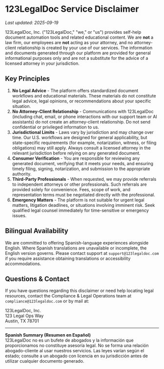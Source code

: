 # 123LegalDoc Service Disclaimer

_Last updated: 2025-09-19_

123LegalDoc, Inc. ("123LegalDoc," "we," or "us") provides self-help document automation tools and related educational content. We are **not** a law firm, our employees are **not** acting as your attorney, and no attorney-client relationship is created by your use of our services. The information and documents generated through our platform are provided for general informational purposes only and are not a substitute for the advice of a licensed attorney in your jurisdiction.

## Key Principles

1. **No Legal Advice** - The platform offers standardized document workflows and educational materials. These materials do not constitute legal advice, legal opinions, or recommendations about your specific situation.
2. **No Attorney-Client Relationship** - Communications with 123LegalDoc (including chat, email, or phone interactions with our support team or AI assistants) do not create an attorney-client relationship. Do not send confidential or privileged information to us.
3. **Jurisdictional Limits** - Laws vary by jurisdiction and may change over time. Our U.S. workflows are designed for general applicability, but state-specific requirements (for example, notarization, witness, or filing obligations) may still apply. Always consult a licensed attorney in the relevant jurisdiction before relying on any generated document.
4. **Consumer Verification** - You are responsible for reviewing any generated document, verifying that it meets your needs, and ensuring timely filing, signing, notarization, and submission to the appropriate authority.
5. **Third-Party Professionals** - When requested, we may provide referrals to independent attorneys or other professionals. Such referrals are provided solely for convenience. Fees, scope of work, and representation terms must be negotiated directly with the professional.
6. **Emergency Matters** - The platform is not suitable for urgent legal matters, litigation deadlines, or situations involving imminent risk. Seek qualified legal counsel immediately for time-sensitive or emergency issues.

## Bilingual Availability

We are committed to offering Spanish-language experiences alongside English. Where Spanish translations are unavailable or incomplete, the English version governs. Please contact support at `support@123legaldoc.com` if you require assistance obtaining translations or accessibility accommodations.

## Questions & Contact

If you have questions regarding this disclaimer or need help locating legal resources, contact the Compliance & Legal Operations team at `compliance@123legaldoc.com` or by mail at:

123LegalDoc, Inc.  
123 Legal Ops Way  
Austin, TX 78701

---

**Spanish Summary (Resumen en Español)**  
123LegalDoc no es un bufete de abogados y la información que proporcionamos no constituye asesoría legal. No se forma una relación abogado-cliente al usar nuestros servicios. Las leyes varían según el estado; consulte a un abogado con licencia en su jurisdicción antes de utilizar cualquier documento generado.
